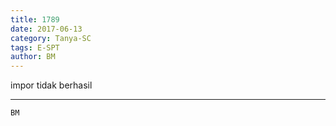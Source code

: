 ```yaml
---
title: 1789
date: 2017-06-13
category: Tanya-SC
tags: E-SPT
author: BM
---
```


impor tidak berhasil

---



`BM`

